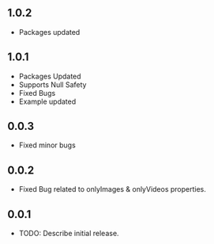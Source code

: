 ## 1.0.2
- Packages updated

## 1.0.1
- Packages Updated
- Supports Null Safety
- Fixed Bugs
- Example updated

## 0.0.3
- Fixed minor bugs

## 0.0.2
- Fixed Bug related to onlyImages & onlyVideos properties.

## 0.0.1

* TODO: Describe initial release.
